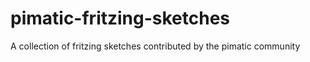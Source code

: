 # pimatic-fritzing-sketches
A collection of fritzing sketches contributed by the pimatic community 
